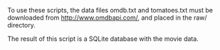 To use these scripts, the data files omdb.txt and tomatoes.txt must be downloaded from http://www.omdbapi.com/, and placed in the raw/ directory.

The result of this script is a SQLite database with the movie data.